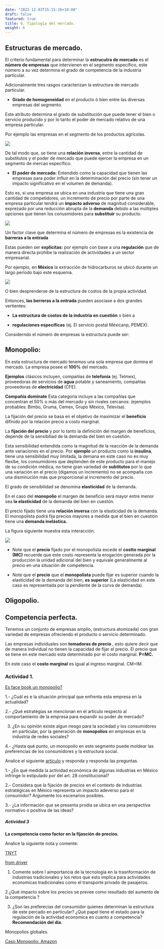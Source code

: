 ```yaml
---
date: "2022-12-03T15:15:26+10:00"
draft: false
featured: true
title: 6. Tipología del mercado. 
weight: 6
---
```


## Estructuras de mercado.

El criterio fundamental para determinar la **estrucutra de mercado** es el **número de empresas** que intervienen en el segmento específico, este número a su vez determina el grado de competencia de la industria particular. 

Adicionalmente tres rasgos caracterizan la estructura de mercado particular.

+ **Grado de homogeneidad** en el producto ó bien entre las diversas empresas del segmento. 

Este atributo determina el grado de substitución que puede tener el bien o servicio producido  y por lo tanto el poder de mercado relativo de una empresa particular. 

Por ejemplo las empresas en el segmento de los productos agrícolas.

![](/images/agricultura.jpg)


De tal modo que, se tiene una **relación inversa**, entre la cantidad de substitutos  y el poder de mercado que puede ejercer la empresa en un segmento de mercao específico.


+ **El poder de mercado:** Entendido como la capacidad que tienen las empresas para poder influir en la determinación del precio (sin tener un impacto significativo en el volumen de demanda).

Esto es, si una empresa se ubica en una industria que tiene una gran cantidad de competidores, un incremento de precio por parte de una empresa particular tendrá un **impacto adverso** de magnitud considerable, exprezado por una reducción abrupta de la **demanda** debido a las múltiples opciones que tienen los conusmidores para **substituir** su producto.

![](/images/bayer.jpg)

Un factor clave que determina el número de empresas es la existencia de **barreras a la entrada**

Estas pueden ser **explícitas:** por ejemplo con base a una **regulación** que de manera directa prohíbe la realización de actividades a un sector empresarial.

Por ejemplo, en **México** la extracción de hidrocarburos se ubicó durante un largo período bajo este esquema. 

![](/images/pemex.jpg)

O bien desprenderse de la estructura de costos de la propia actividad.

Entonces, **las berreras a la entrada**  pueden asociase a dos grandes vertientes: 

+ **La estructura de costos de la industria en cuestión** o bien a 

+ **regulaciones específicas** (ej. El servicio postal Méxicanp, PEMEX). 


Considerndo el número de empresas la estructura puede ser: 

## Monopolio: 

En esta estructura de mercado tenemos una sola empresa que domina el mercado. La empresa posee el **100%** del mercado. 

**Ejemplos** clásicos incluyen, compañias de **telefonía** (ej. Telmex), proveedoras de servicios de **agua** potable y saneamiento, compañías proveedoras de **electricidad**  (CFE).

**Compañia dominate** Esta categoría incluye a las compañias que concentran el 50% o más del mercado y sin rivales cercanos: (ejemplos probables: Bimbo, Gruma, Cemex, Grupo México, Televisa).


La fijación del precio se basa  en el objetivo de maximizar el  **beneficio** difinido por la relación precio a costo marginal.

La **fijación del precio** y por lo tanto la definición del margen de beneficios, depende de la sensibiliad de la demanda del bien en cuestión.  

Esta sensibilidad entendida como la magnitud de la reacción de la demanda ante variaciones en el precio. 
Por **ejemplo** un producto como la **insulina**, tiene una sensibilidad muy limitada, la demana en este caso no es muy flexibe, los consumidores que deptenden de este producto para el manejo de su condición médica, no tiene gran variedad de **subtitutos** por lo que una variación en el precio (digamos un incremento) no se acompaña con una disminución más que proporcional al incremento del precio. 

El grado de sensibilidad se denomina **elasticidad** de la demanda. 

En el caso del **monopolio** el margen de beneficio será mayor entre menor sea **la elasticidad** de la demanda del bien en cuestón. 

El precio fijado tiene una **relación inversa** con la elasticidad de la demanda. El monopolista podrá fija precios mayores a medida que el bien en cuestión tiene una **demanda inelástica.**

La figura siguiente muestra esta interacción.

![](/images/precio_monopolio.jpg)


+ Note que el **precio** fijado por el monopolista excede el **costto marginal (MC)** recuerde que este costo representa la erogación generada por la producción la unidad adicional del bien y equivale generalmente al precio en una situación de competencia.


+ Note que el **precio** que el **monopolista** puede fijar es superior cuando la elasticidad de la demanda del bien, **es superior**  (La elasticidad en este caso es representada por la pendiente de la curva de demanda).





## Oligopolio.


## Competencia perfecta.


Tenemos un conjunto de empresas amplio, (estructura atomizada) con gran variedad de empresas ofreciendo el producto o servicio determinado.


Las empresas individuales son **tomadoras de precio** , esto quiere decir que de manera individual no tienen la capacidad de fijar el precio. El precio que se tiene en este mercado esta determinado por el costo marginal. **P=MC.**

En este caso el **costo marginal** es igual al ingreso marginal. CM=IM.

### Actividad 1. 

[Es face book un monopolio?](https://www.economist.com/business/2021/07/03/is-facebook-a-monopolist)


1.- ¿Cuál es e la situación principal que enfrenta esta empresa en la actualidad? 

2.- ¿Qué estratégias se mencionan en el artículo respecto al comportamiento de la empresa para expandir su poder de mercado?  

3. ¿En su opinión existe algun riesgo para la sociedad y los consumidores en particular, por la  generación de **monopolios** en empresas en la industria de redes sociales?  

4.- ¿Hasta qué punto, un monopolio  en este segmento puede moldear las preferencias de los consumidores y la estructura social.




Analice el siguiente [artículo](https://www.jornada.com.mx/2006/12/03/index.php?section=politica&article=024a2pol) y responda y responda las preguntas.


1.- ¿En qué medida la actividad económica de algunas industrias en México infringe lo estipulado por del art. 28 constitucional?

2.- Considera que la fijación de precios en el contexto de industrias estratégicas  en México representa un impacto adeverso para el consumidor? Argumente los escenarios posibles.

3.- ¿La información que se presenta prodia se ubica en una perspectiva   normativo o positiva de las ideas?  






##### Actividad 3 

**La competencia como factor en la fijasción de precios.**


Analice la siguiente nota y comente:

[TNYT](https://archive.nytimes.com/bits.blogs.nytimes.com/2014/08/14/uber-to-fight-ban-in-berlin/?searchResultPosition=5) 

[from driver](https://drive.google.com/file/d/1n91af2bqL9vtmaW3Gx4_ANod1sc2zbIe/view?usp=sharing)

1. Comente sobre l aimportancia de la tecnología en la trasnformación de industrias tradicionales y los retos que esto implica para actividades economicas tradicionales como el transporte privado de pasajeros.


2.¿Qué impacto sobre los precios se prevee como resultado del aumento de la competencia ? 


3. ¿Son las preferecias del consumidor quienes determinan la estructura de este percado en particular? ¿Qué papel tiene el estado para la regulación de la actividad economica en cuanto a competencia? 
**Recomendación del dia.**


Monopolios globales.

[Caso Monopolio: Amazon](https://www.youtube.com/watch?v=-IKSEVsHens)